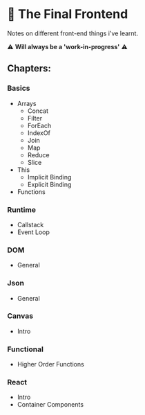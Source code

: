 # :notebook: The Final Frontend

Notes on different front-end things i've learnt.

:warning: **Will always be a 'work-in-progress'** :warning:

## Chapters:

### Basics
* Arrays
  * Concat
  * Filter
  * ForEach
  * IndexOf
  * Join
  * Map
  * Reduce
  * Slice
* This
  * Implicit Binding
  * Explicit Binding
* Functions

### Runtime
* Callstack
* Event Loop

### DOM
* General

### Json
* General

### Canvas
* Intro

### Functional
* Higher Order Functions

### React
* Intro
* Container Components
